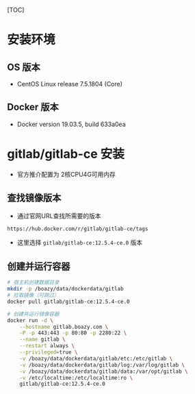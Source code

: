 [TOC]

# 安装环境

## OS 版本

* CentOS Linux release 7.5.1804 (Core)

## Docker 版本

* Docker version 19.03.5, build 633a0ea



# gitlab/gitlab-ce 安装

* 官方推介配置为 2核CPU4G可用内存

## 查找镜像版本

* 通过官网URL查找所需要的版本

```html
https://hub.docker.com/r/gitlab/gitlab-ce/tags
```

* 这里选择 `gitlab/gitlab-ce:12.5.4-ce.0` 版本

##  创建并运行容器

```bash
# 宿主机创建数据目录
mkdir -p /boazy/data/dockerdata/gitlab
# 拉取镜像（可跳过）
docker pull gitlab/gitlab-ce:12.5.4-ce.0

# 创建并运行镜像容器
docker run -d \
    --hostname gitlab.boazy.com \
    -P -p 443:443 -p 80:80 -p 2280:22 \
    --name gitlab \
    --restart always \
    --privileged=true \
    -v /boazy/data/dockerdata/gitlab/etc:/etc/gitlab \
    -v /boazy/data/dockerdata/gitlab/log:/var/log/gitlab \
    -v /boazy/data/dockerdata/gitlab/data:/var/opt/gitlab \
    -v /etc/localtime:/etc/localtime:ro \
    gitlab/gitlab-ce:12.5.4-ce.0
```


